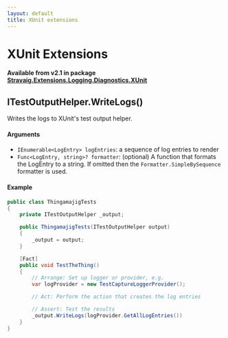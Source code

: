 ```yaml
---
layout: default
title: XUnit extensions
---
```


# XUnit Extensions

**Available from v2.1 in package [Stravaig.Extensions.Logging.Diagnostics.XUnit](https://www.nuget.org/packages/Stravaig.Extensions.Logging.Diagnostics.XUnit)**

## ITestOutputHelper.WriteLogs()

Writes the logs to XUnit's test output helper.

#### Arguments

* `IEnumerable<LogEntry> logEntries`: a sequence of log entries to render
* `Func<LogEntry, string>? formatter`: (optional) A function that formats the LogEntry to a string. If omitted then the `Formatter.SimpleBySequence` formatter is used.

#### Example

```csharp
public class ThingamajigTests
{
    private ITestOutputHelper _output;

    public ThingamajigTests(ITestOutputHelper output)
    {
        _output = output;
    }

    [Fact]
    public void TestTheThing()
    {
        // Arrange: Set up logger or provider, e.g.
        var logProvider = new TestCaptureLoggerProvider();

        // Act: Perform the action that creates the log entries

        // Assert: Test the results
        _output.WriteLogs(logProvider.GetAllLogEntries())
    }
}
```